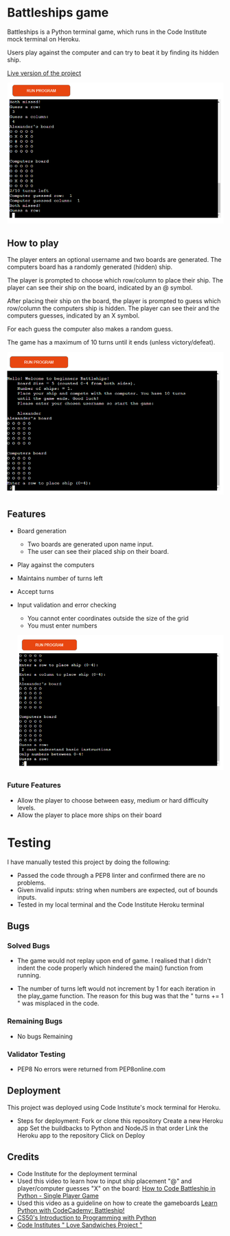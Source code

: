 
# Battleships game

Battleships is a Python terminal game, which runs in the 
Code Institute mock terminal on Heroku.

Users play against the computer and can try to beat it by finding
its hidden ship.

[Live version of the project](https://alexanders-battleships-game.herokuapp.com/)

![This is an image](docs/mid_game.png)

## How to play

The player enters an optional username and two boards
are generated. The computers board has a randomly
generated (hidden) ship. 

The player is prompted to choose which row/column
to place their ship. The player can see their ship 
on the board, indicated by an @ symbol.

After placing their ship on the board, the player is prompted
to guess which row/column the computers ship is hidden.
The player can see their and the computers guesses,
indicated by an X symbol.

For each guess the computer also makes a random guess.

The game has a maximum of 10 turns until it ends
(unless victory/defeat).

 ![This is an image](docs/place_ship.png)

## Features

- Board generation
  - Two boards are generated upon name input. 
  - The user can see their placed ship on their board.
- Play against the computers
- Maintains number of turns left
- Accept turns
- Input validation and error checking
  - You cannot enter coordinates outside the size
    of the grid
  - You must enter numbers

  ![This is an image](docs/error_handling.png)

### Future Features 

- Allow the player to choose between easy, medium or hard difficulty levels. 
- Allow the player to place more ships on their board

# Testing

I have manually tested this project by doing the following: 

- Passed the code through a PEP8 linter and confirmed there are no problems.
- Given invalid inputs: string when numbers are expected, out of bounds inputs.
- Tested in my local terminal and the Code Institute Heroku terminal

## Bugs

### Solved Bugs

- The game would not replay upon end of game. I realised that I didn't indent the code properly which hindered the main() function from running.

- The number of turns left would not increment by 1 for each iteration in the play_game function. The reason for this bug was that the " turns += 1 " was misplaced in the code.

### Remaining Bugs
- No bugs Remaining

### Validator Testing

- PEP8
No errors were returned from PEP8online.com 


## Deployment

This project was deployed using Code Institute's mock terminal for Heroku.

- Steps for deployment:
Fork or clone this repository
Create a new Heroku app
Set the buildbacks to Python and NodeJS in that order
Link the Heroku app to the repository
Click on Deploy 


## Credits

 - Code Institute for the deployment terminal
 - Used this video to learn how to input ship placement "@" and player/computer guesses "X" on the board: [How to Code Battleship in Python - Single Player Game](https://www.youtube.com/watch?v=tF1WRCrd_HQ)
 - Used this video as a guideline on how to create the gameboards [Learn Python with CodeCademy: Battleship!](https://www.youtube.com/watch?v=7Ki_2gr0rsE&t=68)
 - [CS50's Introduction to Programming with Python](https://www.edx.org/course/cs50s-introduction-to-programming-with-python)
- [Code Institutes " Love Sandwiches Project "](https://learn.codeinstitute.net/courses/course-v1:CodeInstitute+LS101+2021_T1/courseware/293ee9d8ff3542d3b877137ed81b9a5b/58d3e90f9a2043908c62f31e51c15deb/)
